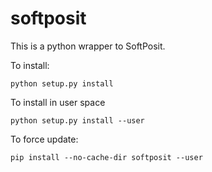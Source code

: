 # softposit

This is a python wrapper to SoftPosit. 

To install:

	python setup.py install

To install in user space

	python setup.py install --user

To force update:

	pip install --no-cache-dir softposit --user


